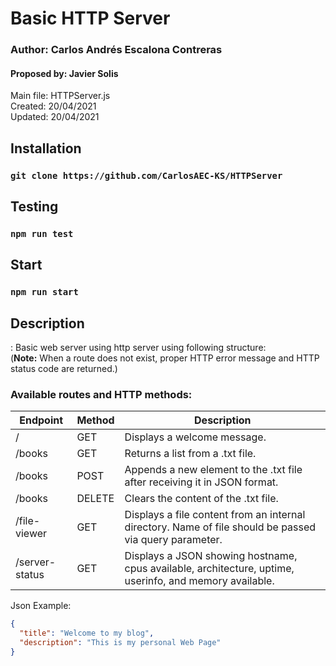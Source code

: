 # Basic HTTP Server
### Author: Carlos Andrés Escalona Contreras
#### Proposed by: Javier Solis
Main file: HTTPServer.js  
Created: 20/04/2021  
Updated: 20/04/2021

## Installation
### `git clone https://github.com/CarlosAEC-KS/HTTPServer`
## Testing
### `npm run test`
## Start
### `npm run start`

## Description
: Basic web server using http server using following structure:  
(**Note:** When a route does not exist, proper HTTP error message and HTTP status code are returned.)

### Available routes and HTTP methods:

| Endpoint | Method | Description |
|-|-|-|
| / | GET | Displays a welcome message. |
| /books | GET | Returns a list from a .txt file. |
| /books | POST | Appends a new element to the .txt file after receiving it in JSON format. |
| /books | DELETE | Clears the content of the .txt file. |
| /file-viewer | GET | Displays a file content from an internal directory. Name of file should be passed via query parameter. |
| /server-status | GET | Displays a JSON showing hostname, cpus available, architecture, uptime, userinfo, and memory available. |


Json Example:   
```json
{
  "title": "Welcome to my blog",
  "description": "This is my personal Web Page"
}
```